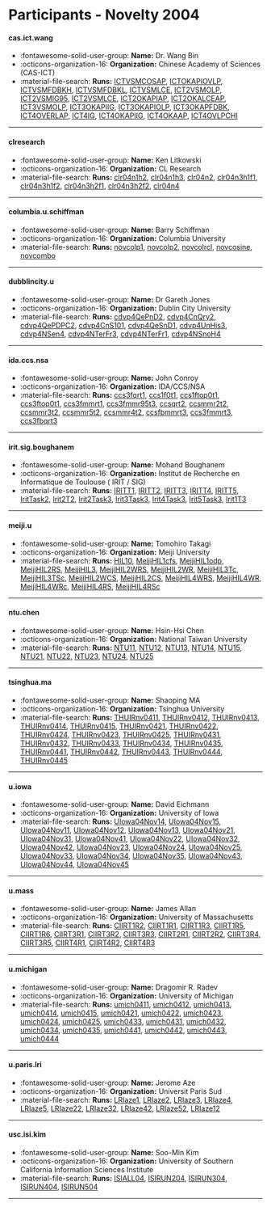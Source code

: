 # Participants - Novelty 2004 

#### cas.ict.wang
 - :fontawesome-solid-user-group: **Name:** Dr. Wang Bin
 - :octicons-organization-16: **Organization:** Chinese Academy of Sciences (CAS-ICT)
 - :material-file-search: **Runs:** [ICTVSMCOSAP](./runs.md#ictvsmcosap), [ICTOKAPIOVLP](./runs.md#ictokapiovlp), [ICTVSMFDBKH](./runs.md#ictvsmfdbkh), [ICTVSMFDBKL](./runs.md#ictvsmfdbkl), [ICTVSMLCE](./runs.md#ictvsmlce), [ICT2VSMOLP](./runs.md#ict2vsmolp), [ICT2VSMIG95](./runs.md#ict2vsmig95), [ICT2VSMLCE](./runs.md#ict2vsmlce), [ICT2OKAPIAP](./runs.md#ict2okapiap), [ICT2OKALCEAP](./runs.md#ict2okalceap), [ICT3VSMOLP](./runs.md#ict3vsmolp), [ICT3OKAPIIG](./runs.md#ict3okapiig), [ICT3OKAPIOLP](./runs.md#ict3okapiolp), [ICT3OKAPFDBK](./runs.md#ict3okapfdbk), [ICT4OVERLAP](./runs.md#ict4overlap), [ICT4IG](./runs.md#ict4ig), [ICT4OKAPIIG](./runs.md#ict4okapiig), [ICT4OKAAP](./runs.md#ict4okaap), [ICT4OVLPCHI](./runs.md#ict4ovlpchi) 

---
#### clresearch
 - :fontawesome-solid-user-group: **Name:** Ken Litkowski
 - :octicons-organization-16: **Organization:** CL Research
 - :material-file-search: **Runs:** [clr04n1h2](./runs.md#clr04n1h2), [clr04n1h3](./runs.md#clr04n1h3), [clr04n2](./runs.md#clr04n2), [clr04n3h1f1](./runs.md#clr04n3h1f1), [clr04n3h1f2](./runs.md#clr04n3h1f2), [clr04n3h2f1](./runs.md#clr04n3h2f1), [clr04n3h2f2](./runs.md#clr04n3h2f2), [clr04n4](./runs.md#clr04n4) 

---
#### columbia.u.schiffman
 - :fontawesome-solid-user-group: **Name:**  Barry Schiffman
 - :octicons-organization-16: **Organization:** Columbia University
 - :material-file-search: **Runs:** [novcolp1](./runs.md#novcolp1), [novcolp2](./runs.md#novcolp2), [novcolrcl](./runs.md#novcolrcl), [novcosine](./runs.md#novcosine), [novcombo](./runs.md#novcombo) 

---
#### dubblincity.u
 - :fontawesome-solid-user-group: **Name:** Dr Gareth Jones
 - :octicons-organization-16: **Organization:** Dublin City University
 - :material-file-search: **Runs:** [cdvp4QePnD2](./runs.md#cdvp4qepnd2), [cdvp4CnQry2](./runs.md#cdvp4cnqry2), [cdvp4QePDPC2](./runs.md#cdvp4qepdpc2), [cdvp4CnS101](./runs.md#cdvp4cns101), [cdvp4QeSnD1](./runs.md#cdvp4qesnd1), [cdvp4UnHis3](./runs.md#cdvp4unhis3), [cdvp4NSen4](./runs.md#cdvp4nsen4), [cdvp4NTerFr3](./runs.md#cdvp4nterfr3), [cdvp4NTerFr1](./runs.md#cdvp4nterfr1), [cdvp4NSnoH4](./runs.md#cdvp4nsnoh4) 

---
#### ida.ccs.nsa
 - :fontawesome-solid-user-group: **Name:** John Conroy
 - :octicons-organization-16: **Organization:** IDA/CCS/NSA
 - :material-file-search: **Runs:** [ccs3fqrt1](./runs.md#ccs3fqrt1), [ccs1f0t1](./runs.md#ccs1f0t1), [ccs1ftop0t1](./runs.md#ccs1ftop0t1), [ccs3ftop0t1](./runs.md#ccs3ftop0t1), [ccs3fmmrt1](./runs.md#ccs3fmmrt1), [ccs3fmmr95t3](./runs.md#ccs3fmmr95t3), [ccsqrt2](./runs.md#ccsqrt2), [ccsmmr2t2](./runs.md#ccsmmr2t2), [ccsmmr3t2](./runs.md#ccsmmr3t2), [ccsmmr5t2](./runs.md#ccsmmr5t2), [ccsmmr4t2](./runs.md#ccsmmr4t2), [ccsfbmmrt3](./runs.md#ccsfbmmrt3), [ccs3fmmrt3](./runs.md#ccs3fmmrt3), [ccs3fbqrt3](./runs.md#ccs3fbqrt3) 

---
#### irit.sig.boughanem
 - :fontawesome-solid-user-group: **Name:** Mohand Boughanem
 - :octicons-organization-16: **Organization:** Institut de Recherche en Informatique de Toulouse ( IRIT / SIG)
 - :material-file-search: **Runs:** [IRITT1](./runs.md#iritt1), [IRITT2](./runs.md#iritt2), [IRITT3](./runs.md#iritt3), [IRITT4](./runs.md#iritt4), [IRITT5](./runs.md#iritt5), [IritTask2](./runs.md#irittask2), [Irit2T2](./runs.md#irit2t2), [Irit2Task3](./runs.md#irit2task3), [Irit3Task3](./runs.md#irit3task3), [Irit4Task3](./runs.md#irit4task3), [Irit5Task3](./runs.md#irit5task3), [Irit1T3](./runs.md#irit1t3) 

---
#### meiji.u
 - :fontawesome-solid-user-group: **Name:** Tomohiro Takagi
 - :octicons-organization-16: **Organization:** Meiji University
 - :material-file-search: **Runs:** [HIL10](./runs.md#hil10), [MeijiHIL1cfs](./runs.md#meijihil1cfs), [MeijiHIL1odp](./runs.md#meijihil1odp), [MeijiHIL2RS](./runs.md#meijihil2rs), [MeijiHIL3](./runs.md#meijihil3), [MeijiHIL2WRS](./runs.md#meijihil2wrs), [MeijiHIL2WR](./runs.md#meijihil2wr), [MeijiHIL3Tc](./runs.md#meijihil3tc), [MeijiHIL3TSc](./runs.md#meijihil3tsc), [MeijiHIL2WCS](./runs.md#meijihil2wcs), [MeijiHIL2CS](./runs.md#meijihil2cs), [MeijiHIL4WRS](./runs.md#meijihil4wrs), [MeijiHIL4WR](./runs.md#meijihil4wr), [MeijiHIL4WRc](./runs.md#meijihil4wrc), [MeijiHIL4RS](./runs.md#meijihil4rs), [MeijiHIL4RSc](./runs.md#meijihil4rsc) 

---
#### ntu.chen
 - :fontawesome-solid-user-group: **Name:** Hsin-Hsi Chen
 - :octicons-organization-16: **Organization:** National Taiwan University
 - :material-file-search: **Runs:** [NTU11](./runs.md#ntu11), [NTU12](./runs.md#ntu12), [NTU13](./runs.md#ntu13), [NTU14](./runs.md#ntu14), [NTU15](./runs.md#ntu15), [NTU21](./runs.md#ntu21), [NTU22](./runs.md#ntu22), [NTU23](./runs.md#ntu23), [NTU24](./runs.md#ntu24), [NTU25](./runs.md#ntu25) 

---
#### tsinghua.ma
 - :fontawesome-solid-user-group: **Name:** Shaoping MA
 - :octicons-organization-16: **Organization:** Tsinghua University
 - :material-file-search: **Runs:** [THUIRnv0411](./runs.md#thuirnv0411), [THUIRnv0412](./runs.md#thuirnv0412), [THUIRnv0413](./runs.md#thuirnv0413), [THUIRnv0414](./runs.md#thuirnv0414), [THUIRnv0415](./runs.md#thuirnv0415), [THUIRnv0421](./runs.md#thuirnv0421), [THUIRnv0422](./runs.md#thuirnv0422), [THUIRnv0424](./runs.md#thuirnv0424), [THUIRnv0423](./runs.md#thuirnv0423), [THUIRnv0425](./runs.md#thuirnv0425), [THUIRnv0431](./runs.md#thuirnv0431), [THUIRnv0432](./runs.md#thuirnv0432), [THUIRnv0433](./runs.md#thuirnv0433), [THUIRnv0434](./runs.md#thuirnv0434), [THUIRnv0435](./runs.md#thuirnv0435), [THUIRnv0441](./runs.md#thuirnv0441), [THUIRnv0442](./runs.md#thuirnv0442), [THUIRnv0443](./runs.md#thuirnv0443), [THUIRnv0444](./runs.md#thuirnv0444), [THUIRnv0445](./runs.md#thuirnv0445) 

---
#### u.iowa
 - :fontawesome-solid-user-group: **Name:** David Eichmann
 - :octicons-organization-16: **Organization:** University of Iowa
 - :material-file-search: **Runs:** [UIowa04Nov14](./runs.md#uiowa04nov14), [UIowa04Nov15](./runs.md#uiowa04nov15), [UIowa04Nov11](./runs.md#uiowa04nov11), [UIowa04Nov12](./runs.md#uiowa04nov12), [UIowa04Nov13](./runs.md#uiowa04nov13), [UIowa04Nov21](./runs.md#uiowa04nov21), [UIowa04Nov31](./runs.md#uiowa04nov31), [UIowa04Nov41](./runs.md#uiowa04nov41), [UIowa04Nov22](./runs.md#uiowa04nov22), [UIowa04Nov32](./runs.md#uiowa04nov32), [UIowa04Nov42](./runs.md#uiowa04nov42), [UIowa04Nov23](./runs.md#uiowa04nov23), [UIowa04Nov24](./runs.md#uiowa04nov24), [UIowa04Nov25](./runs.md#uiowa04nov25), [UIowa04Nov33](./runs.md#uiowa04nov33), [UIowa04Nov34](./runs.md#uiowa04nov34), [UIowa04Nov35](./runs.md#uiowa04nov35), [UIowa04Nov43](./runs.md#uiowa04nov43), [UIowa04Nov44](./runs.md#uiowa04nov44), [UIowa04Nov45](./runs.md#uiowa04nov45) 

---
#### u.mass
 - :fontawesome-solid-user-group: **Name:** James Allan
 - :octicons-organization-16: **Organization:** University of Massachusetts
 - :material-file-search: **Runs:** [CIIRT1R2](./runs.md#ciirt1r2), [CIIRT1R1](./runs.md#ciirt1r1), [CIIRT1R3](./runs.md#ciirt1r3), [CIIRT1R5](./runs.md#ciirt1r5), [CIIRT1R6](./runs.md#ciirt1r6), [CIIRT3R1](./runs.md#ciirt3r1), [CIIRT3R2](./runs.md#ciirt3r2), [CIIRT3R3](./runs.md#ciirt3r3), [CIIRT2R1](./runs.md#ciirt2r1), [CIIRT2R2](./runs.md#ciirt2r2), [CIIRT3R4](./runs.md#ciirt3r4), [CIIRT3R5](./runs.md#ciirt3r5), [CIIRT4R1](./runs.md#ciirt4r1), [CIIRT4R2](./runs.md#ciirt4r2), [CIIRT4R3](./runs.md#ciirt4r3) 

---
#### u.michigan
 - :fontawesome-solid-user-group: **Name:** Dragomir R. Radev
 - :octicons-organization-16: **Organization:** University of Michigan
 - :material-file-search: **Runs:** [umich0411](./runs.md#umich0411), [umich0412](./runs.md#umich0412), [umich0413](./runs.md#umich0413), [umich0414](./runs.md#umich0414), [umich0415](./runs.md#umich0415), [umich0421](./runs.md#umich0421), [umich0422](./runs.md#umich0422), [umich0423](./runs.md#umich0423), [umich0424](./runs.md#umich0424), [umich0425](./runs.md#umich0425), [umich0433](./runs.md#umich0433), [umich0431](./runs.md#umich0431), [umich0432](./runs.md#umich0432), [umich0434](./runs.md#umich0434), [umich0435](./runs.md#umich0435), [umich0441](./runs.md#umich0441), [umich0442](./runs.md#umich0442), [umich0443](./runs.md#umich0443), [umich0444](./runs.md#umich0444) 

---
#### u.paris.lri
 - :fontawesome-solid-user-group: **Name:** Jerome Aze
 - :octicons-organization-16: **Organization:** Universit Paris Sud
 - :material-file-search: **Runs:** [LRIaze1](./runs.md#lriaze1), [LRIaze2](./runs.md#lriaze2), [LRIaze3](./runs.md#lriaze3), [LRIaze4](./runs.md#lriaze4), [LRIaze5](./runs.md#lriaze5), [LRIaze22](./runs.md#lriaze22), [LRIaze32](./runs.md#lriaze32), [LRIaze42](./runs.md#lriaze42), [LRIaze52](./runs.md#lriaze52), [LRIaze12](./runs.md#lriaze12) 

---
#### usc.isi.kim
 - :fontawesome-solid-user-group: **Name:** Soo-Min Kim
 - :octicons-organization-16: **Organization:** University of Southern California Information Sciences Institute
 - :material-file-search: **Runs:** [ISIALL04](./runs.md#isiall04), [ISIRUN204](./runs.md#isirun204), [ISIRUN304](./runs.md#isirun304), [ISIRUN404](./runs.md#isirun404), [ISIRUN504](./runs.md#isirun504) 

---
